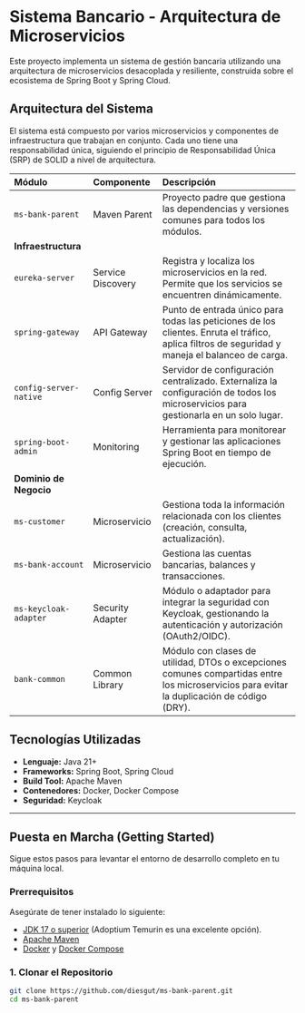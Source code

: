 # Sistema Bancario - Arquitectura de Microservicios

Este proyecto implementa un sistema de gestión bancaria utilizando una arquitectura de microservicios desacoplada y resiliente, construida sobre el ecosistema de Spring Boot y Spring Cloud.

## Arquitectura del Sistema

El sistema está compuesto por varios microservicios y componentes de infraestructura que trabajan en conjunto. Cada uno tiene una responsabilidad única, siguiendo el principio de Responsabilidad Única (SRP) de SOLID a nivel de arquitectura.

| Módulo | Componente | Descripción |
| :--- | :--- | :--- |
| `ms-bank-parent` | Maven Parent | Proyecto padre que gestiona las dependencias y versiones comunes para todos los módulos. |
| **Infraestructura** | | |
| `eureka-server` | Service Discovery | Registra y localiza los microservicios en la red. Permite que los servicios se encuentren dinámicamente. |
| `spring-gateway` | API Gateway | Punto de entrada único para todas las peticiones de los clientes. Enruta el tráfico, aplica filtros de seguridad y maneja el balanceo de carga. |
| `config-server-native`| Config Server | Servidor de configuración centralizado. Externaliza la configuración de todos los microservicios para gestionarla en un solo lugar. |
| `spring-boot-admin` | Monitoring | Herramienta para monitorear y gestionar las aplicaciones Spring Boot en tiempo de ejecución. |
| **Dominio de Negocio** | | |
| `ms-customer` | Microservicio | Gestiona toda la información relacionada con los clientes (creación, consulta, actualización). |
| `ms-bank-account` | Microservicio | Gestiona las cuentas bancarias, balances y transacciones. |
| `ms-keycloak-adapter` | Security Adapter | Módulo o adaptador para integrar la seguridad con Keycloak, gestionando la autenticación y autorización (OAuth2/OIDC). |
| `bank-common`| Common Library | Módulo con clases de utilidad, DTOs o excepciones comunes compartidas entre los microservicios para evitar la duplicación de código (DRY). |

## Tecnologías Utilizadas

* **Lenguaje:** Java 21+
* **Frameworks:** Spring Boot, Spring Cloud
* **Build Tool:** Apache Maven
* **Contenedores:** Docker, Docker Compose
* **Seguridad:** Keycloak

---

## Puesta en Marcha (Getting Started)

Sigue estos pasos para levantar el entorno de desarrollo completo en tu máquina local.

### Prerrequisitos

Asegúrate de tener instalado lo siguiente:
* [JDK 17 o superior](https://www.oracle.com/java/technologies/downloads/) (Adoptium Temurin es una excelente opción).
* [Apache Maven](https://maven.apache.org/download.cgi)
* [Docker](https://www.docker.com/products/docker-desktop/) y [Docker Compose](https://docs.docker.com/compose/install/)

### 1. Clonar el Repositorio

```bash
git clone https://github.com/diesgut/ms-bank-parent.git
cd ms-bank-parent